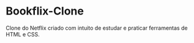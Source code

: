 # Bookflix-Clone
Clone do Netflix criado com intuito de estudar e praticar ferramentas de HTML e CSS.
